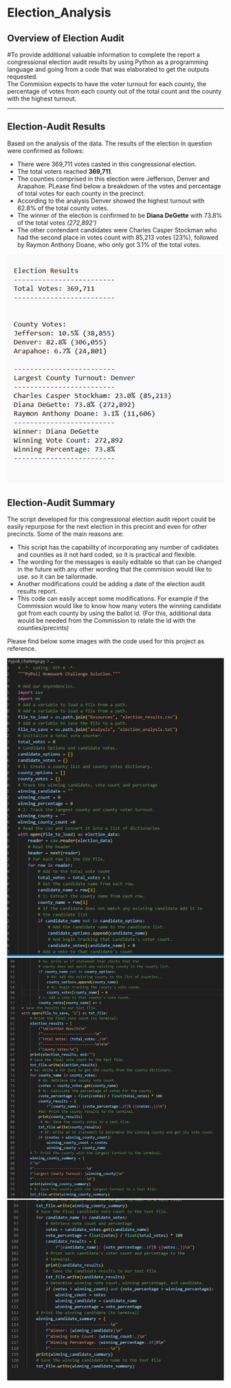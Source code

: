 # Election_Analysis
## Overview of Election Audit

#To provide additional valuable information to complete the report a congressional election audit results by using Python as a programming language and going from a code that was elaborated to get the outputs requested.    
The Commision expects to have the voter turnout for each county, the percentage of votes from each county out of the total count and the county with the highest turnout. 

---
## Election-Audit Results

Based on the analysis of the data. The results of the election in question were confirmed as follows: 

- There were 369,711 votes casted in this congressional election.
- The total voters reached **369,711**.
- The counties comprised in this election were Jefferson, Denver and Arapahoe. PLease find below a breakdown of the votes and percentage of total votes for each county in the precinct.
- According to the analysis Denver showed the highest turnout with 82.8% of the total county votes.
- The winner of the election is confirmed to be **Diana DeGette** with 73.8% of the total votes *(272,892')* 
- The other contendant candidates were Charles Casper Stockman who had the second place in votes count with 85,213 votes (23%), followed by Raymon Anthony Doane, who only got 3.1% of the total votes. 

![textfile_ElectionsResults](https://github.com/Connectime4ever/Election_Analysis/blob/main/Resources/textfile_ElectionsResults.png)


## Election-Audit Summary
The script developed for this congressional election audit report could be easily repurpose for the next election in this precint and even for other precincts.  Some of the main reasons are:
- This script has the capability of incorporating any number of cadidates and counties as it not hard coded, so it is practical and flexible.
- The wording for the messages is easily editable so that can be changed in the future with any other wording that the commision would like to use. so it can be tailormade.  
- Another modifications could be adding a date of the election audit results report. 
- This code can easily accept some modifications. For example if the Commission would like to know how many voters the winning candidate got from each county by using the ballot id. (For this, additional data would be needed from the Commission to relate the id with the counties/precints)



Please find below some images with the code used for this project as reference. 

![Code1](https://github.com/Connectime4ever/Election_Analysis/blob/main/Resources/Code1.png)
![Code2](https://github.com/Connectime4ever/Election_Analysis/blob/main/Resources/Code2.png)
![Code3](https://github.com/Connectime4ever/Election_Analysis/blob/main/Resources/Code3.png)

